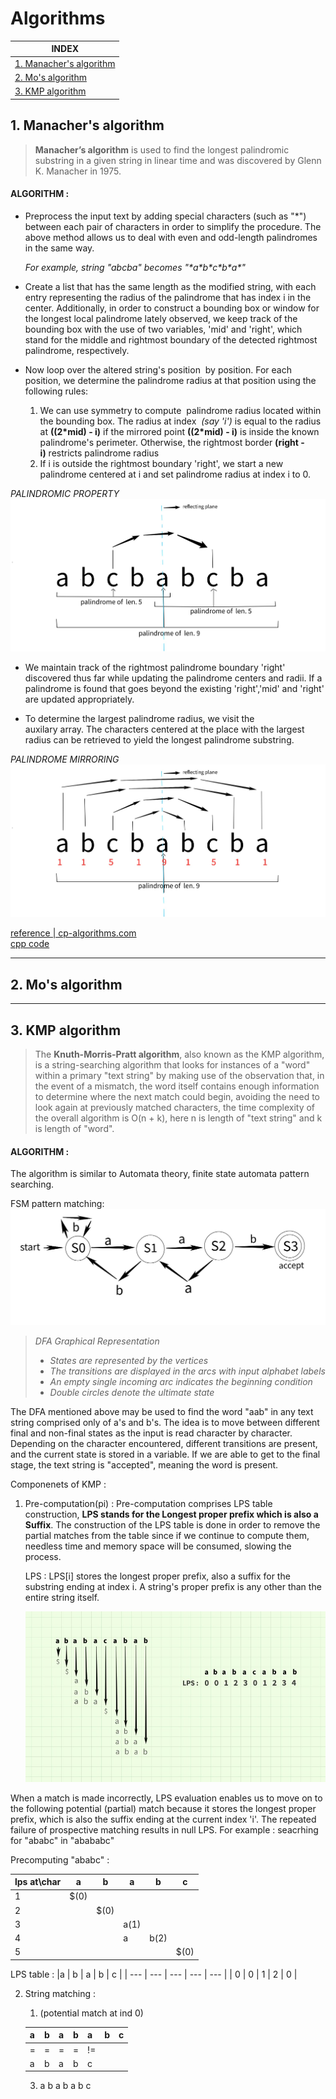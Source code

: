 # Algorithms

|INDEX|
| -------- | 
|[1. Manacher's algorithm](https://github.com/d2ep4k/Algorithms/blob/main/README.md#1-manachers-algorithm)|
|[2. Mo's algorithm](https://github.com/d2ep4k/Algorithms/tree/main#2-mos-algorithm)|
|[3. KMP algorithm](https://github.com/d2ep4k/Algorithms/tree/main#3-kmp-algorithm)|

## 1. Manacher's algorithm  
> **Manacher’s algorithm** is used to find the longest palindromic substring in a given string in linear time and was discovered by Glenn K. Manacher in 1975.

#### ALGORITHM :

- Preprocess the input text by adding special characters (such as "*") between each pair of characters in order to simplify the procedure. The above method allows us to deal with even and odd-length palindromes in the same way.

     *For example, string "abcba" becomes "\*a\*b\*c\*b\*a\*"*
  
- Create a list that has the same length as the modified string, with each entry representing the radius of the palindrome that has index i in the center. Additionally, in order to construct a bounding box or window for the longest local palindrome lately observed, we keep track of the bounding box with the use of two variables, 'mid' and 'right', which stand for the middle and rightmost boundary of the detected rightmost palindrome, respectively.

- Now loop over the altered string's position  by position. For each position, we determine the palindrome radius at that position using the following rules:
  1. We can use symmetry to compute  palindrome radius located within the bounding box. The radius at index  *(say 'i')* is equal to the radius at **((2*mid) - i)** if the mirrored point **((2*mid) - i)** is inside the known palindrome's perimeter. Otherwise, the rightmost border **(right - i)** restricts palindrome radius
  2. If i is outside the rightmost boundary 'right', we start a new palindrome centered at i and set palindrome radius at index i to 0.

*PALINDROMIC PROPERTY*
    ![Manacher0](./img/Manacher0.jpg)
    
- We maintain track of the rightmost palindrome boundary 'right' discovered thus far while updating the palindrome centers and radii. If a palindrome is found that goes beyond the existing 'right','mid' and 'right' are updated appropriately.

- To determine the largest palindrome radius, we visit the auxilary array. The characters centered at the place with the largest radius can be retrieved to yield the longest palindrome substring.

*PALINDROME MIRRORING*
    ![Manacher1](./img/Manacher1.jpg)
  
[reference | cp-algorithms.com](https://cp-algorithms.com/string/manacher.html)
<br>
[cpp code](https://github.com/d2ep4k/Algorithms/blob/main/Manacher's%20Algorithm.cpp)
<BR>

---

## 2. Mo's algorithm


---

## 3. KMP algorithm

> The **Knuth-Morris-Pratt algorithm**, also known as the KMP algorithm, is a string-searching algorithm that looks for instances of a "word" within a primary "text string" by making use of the observation that, in the event of a mismatch, the word itself contains enough information to determine where the next match could begin, avoiding the need to look again at previously matched characters, the time complexity of the overall algorithm is O(n + k), here n is length of "text string" and k is length of "word".

#### ALGORITHM :
The algorithm is similar to Automata theory, finite state automata pattern searching.

FSM pattern matching: 
![Patternmatching via FSM](./img/fsmPatternmatching.jpg)
> *DFA Graphical Representation*
> - *States are represented by the vertices*
> - *The transitions are displayed in the arcs with input alphabet labels*
> - *An empty single incoming arc indicates the beginning condition*
> - *Double circles denote the ultimate state*

The DFA mentioned above may be used to find the word "aab" in any text string comprised only of a's and b's. The idea is to move between different final and non-final states as the input is read character by character. Depending on the character encountered, different transitions are present, and the current state is stored in a variable. If we are able to get to the final stage, the text string is "accepted", meaning the word is present.

Componenets of KMP : 
1. Pre-computation(pi) :
    Pre-computation comprises LPS table construction, **LPS stands for the Longest proper prefix which is also a Suffix**. The construction of the LPS table is done in order to remove the partial matches from the table since if we continue to compute them, needless time and memory space will be consumed, slowing the process.

   LPS :
   LPS[i] stores the longest proper prefix, also a suffix for the substring ending at index i. A string's proper prefix is any other than the entire string itself.
   
   ![LPS](./img/LPS.jpeg)

When a match is made incorrectly, LPS evaluation enables us to move on to the following potential (partial) match because it stores the longest proper prefix, which is also the suffix ending at the current index 'i'. The repeated failure of prospective matching results in null LPS. 
   For example :
   seacrhing for "ababc" in "abababc"
   
 Precomputing "ababc" :

|  lps at\char        |a     |   b    |    a     |   b     |   c     |
|  ---------------    | ---  |   ---  |    ---   |   ---   |    ---  |
|    1                |$(0)  |        |          |         |         |
|    2                |      |$(0)    |          |         |         |         
|    3                |      |        |  a(1)    |         |         |        
|    4                |      |        |    a     |  b(2)   |         |            
|    5                |      |        |          |         |  $(0)   |         

LPS table :
|a     |   b    |    a     |   b     |   c     |
| ---  |   ---  |    ---   |   ---   |    ---  |
| 0    |    0   |     1    |    2    |    0    |
   
        
   
   
   
2. String matching :
     1.    (potential match at ind 0)
     
   |a  |  b  |  a  | b  |  a  |  b  |  c  |          
   | --- | ---  | ---  | ---  | --- | ---  | ---  |
   | = | =   | =   |  =  | != |     |     |
   | a |  b  |  a  |  b  | c  |     |     |
      
   3. a    b    a    b    a    b    c  
